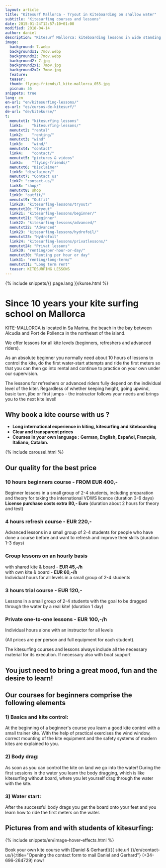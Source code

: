 ```yaml
---
layout: article
title: "Kitesurf Mallorca - Tryout in Kiteboarding on shallow water"
subtitle: "Kitesurfing courses and lessons"
date: 2015-01-24T12:57:10+01:00
modified: 2018-04-14
author: daniel
description: "Kitesurf Mallorca: kiteboarding lessons in wide standing area and flat water with all gear for each student"
image:
  background: 7.webp
  backgroundx1: 7mov.webp
  backgroundx2: 7mov.webp
  background2: 7.jpg
  background2x1: 7mov.jpg
  background2x2: 7mov.jpg
  feature:
  teaser:
  thumb: flying-friends/l_kite-mallorca_055.jpg
  picnum: 55
snippets: true
lang: en
en-url: "en/kitesurfing-lessons/"
es-url: "es/cursos-de-kitesurf/"
de-url: "de/kitekurse/"
t:
  menutxt1: "kitesurfing lessons"
  link1:    "kitesurfing-lessons/"
  menutxt2: "rental"
  link2:    "renting/"
  menutxt3: "wind"
  link3:    "wind/"
  menutxt4: "contact"
  link4:    "contact/"
  menutxt5: "pictures & videos"
  link5:    "flying-friends/"
  menutxt6: "Disclaimer"
  link6: "disclaimer/"
  menutxt7: "Contact us"
  link7: "contact-us/"
  link8: "shop/"
  menutxt8: shop
  link9: "outfit/"
  menutxt9: "Outfit"
  link20: "kitesurfing-lessons/tryout/"
  menutxt20: "Tryout"
  link21: "kitesurfing-lessons/beginner/"
  menutxt21: "Beginner"
  link22: "kitesurfing-lessons/advanced/"
  menutxt22: "Advanced"
  link23: "kitesurfing-lessons/hydrofoil/"
  menutxt23: "Hydrofoil"
  link24: "kitesurfing-lessons/privatlessons/"
  menutxt24: "Privat lessons"
  link30: "renting/per-hour-or-day/"
  menutxt30: "Renting per hour or day"
  link31: "renting/long-term/"
  menutxt31: "Long term rent"
  teaser: KITESURFING LESSONS
---
```

{% include snippets/{{ page.lang }}/kurse.html %}
# Since 10 years your kite surfing school on Mallorca

KITE-MALLORCA is located in Sa Marina, the beach in the bay between Alcudia and Port de Pollenca in the northeast of the island.  

We offer lessons for all kite levels (beginners, refreshers and advanced riders).  

As an absolute beginner you normally need about 10 hours of lessons to control the kite, do the first water-start attempts and ride the first meters so that you can then go into rental and continue to practice on your own under our supervision.  

The lessons for refreshers or advanced riders fully depend on the individual level of the kiter. Regardless of whether keeping height, going upwind, basic turn, jibe or first jumps - the instructor follows your needs and brings you to the next kite level!  

## Why book a kite course with us ?
* **Long international experience in kiting, kitesurfing and kiteboarding**
* **Clear and transparent prices**
* **Courses in your own language :**
**German, English, Español, Français, Italiano, Catalan.**

{% include carousel.html %}  

## Our quality for the best price  

### 10 hours beginners course - FROM **EUR 400,-**  
Beginner lessons in a small group of 2-4 students, including preparation and theory for taking the international VDWS licence (duration 3-6 days)  
**License purchase costs extra 80,- Euro** (duration about 2 hours for theory and test)  

### 4 hours refresh course - **EUR 220,-**  
Advanced lessons in a small group of 2-4 students for people who have done a course before and want to refresh and improve their skills (duration 1-3 days)  
### Group lessons on an hourly basis  
with shared kite & board - **EUR 45,-/h**  
with own kite & board - **EUR 60,-/h**  
Individual hours for all levels in a small group of 2-4 students  

### 3 hours trial course - **EUR 120,-**  
Lessons in a small group of 2-4 students with the goal to be dragged through the water by a real kite! (duration 1 day)  

### Private one-to-one lessons - **EUR 100,-/h**  
Individual hours alone with an instructor for all levels

(All prices are per person and full equipment for each student).

The kitesurfing courses and lessons always include all the necessary material for its execution. If necessary also with boat support 

## **You just need to bring a great mood, fun and the desire to learn!**  

## **Our courses for beginners comprise the following elements**  

### 1) Basics and kite control:  
At the beginning of a beginner's course you learn a good kite control with a small trainer kite. With the help of practical exercises the wind window, correct mounting of the kite equipment and the safety systems of modern kites are explained to you.  

### 2) Body drag:  
As soon as you can control the kite on land we go into the water! During the first sessions in the water you learn the body dragging, which is like kitesurfing without board, where you let yourself drag through the water with the kite.  

### 3) Water start:  
After the successful body drags you get the board onto your feet and you learn how to ride the first meters on the water.  

## Pictures from and with students of kitesurfing:  

{% include snippets/en/image-hover-effects.html %}  
  
Book your own kite course with [Daniel & Gerhard]({{ site.url }}/en/contact-us/){:title="Opening the contact form to mail Daniel and Gerhard"} (+34-696-264729) now!  
